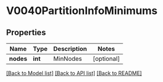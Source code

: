 # V0040PartitionInfoMinimums

## Properties
Name | Type | Description | Notes
------------ | ------------- | ------------- | -------------
**nodes** | **int** | MinNodes | [optional] 

[[Back to Model list]](../README.md#documentation-for-models) [[Back to API list]](../README.md#documentation-for-api-endpoints) [[Back to README]](../README.md)


